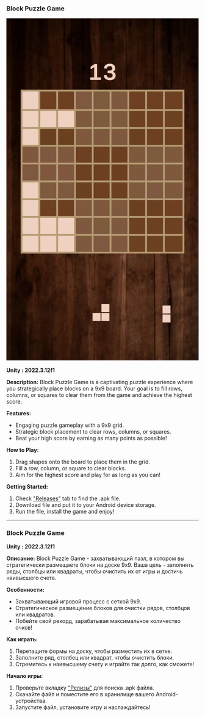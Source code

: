 ### Block Puzzle Game
![Gameplay](Gameplay.gif)

**Unity : 2022.3.12f1**

**Description:**
Block Puzzle Game is a captivating puzzle experience where you strategically place blocks on a 9x9 board. Your goal is to fill rows, columns, or squares to clear them from the game and achieve the highest score.

**Features:**
- Engaging puzzle gameplay with a 9x9 grid.
- Strategic block placement to clear rows, columns, or squares.
- Beat your high score by earning as many points as possible!

**How to Play:**
1. Drag shapes onto the board to place them in the grid.
2. Fill a row, column, or square to clear blocks.
3. Aim for the highest score and play for as long as you can!

**Getting Started:**
1. Check ["Releases"](https://github.com/srggrigorov/block-puzzle-game/releases/tag/Android) tab to find the .apk file.
2. Download file and put it to your Android device storage.
3. Run the file, install the game and enjoy!


---

### Block Puzzle Game

**Unity : 2022.3.12f1**

**Описание:**
Block Puzzle Game - захватывающий пазл, в котором вы стратегически размещаете блоки на доске 9x9. Ваша цель - заполнять ряды, столбцы или квадраты, чтобы очистить их от игры и достичь наивысшего счета.

**Особенности:**
- Захватывающий игровой процесс с сеткой 9x9.
- Стратегическое размещение блоков для очистки рядов, столбцов или квадратов.
- Побейте свой рекорд, зарабатывая максимальное количество очков!

**Как играть:**
1. Перетащите формы на доску, чтобы разместить их в сетке.
2. Заполните ряд, столбец или квадрат, чтобы очистить блоки.
3. Стремитесь к наивысшему счету и играйте так долго, как сможете!

**Начало игры:**
1. Проверьте вкладку ["Релизы"](https://github.com/srggrigorov/block-puzzle-game/releases/tag/Android) для поиска .apk файла.
2. Скачайте файл и поместите его в хранилище вашего Android-устройства.
3. Запустите файл, установите игру и наслаждайтесь!

